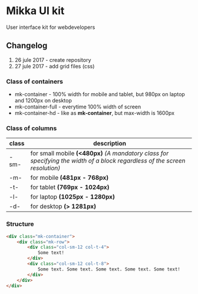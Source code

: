 # Mikka UI kit
User interface kit for webdevelopers

## Changelog
1. 26 jule 2017 - create repository
1. 27 jule 2017 - add grid files (css)


### Class of containers
+ mk-container - 100% width for mobile and tablet, but 980px on laptop and 1200px on desktop
+ mk-container-full - everytime 100% width of screen
+ mk-container-hd - like as **mk-container**, but max-width is 1600px


### Class of columns
| class | description |
| ------ | ------ |
| -sm- | for small mobile **(<480px)** _(A mandatory class for specifying the width of a block regardless of the screen resolution)_ |
| -m- | for mobile **(481px - 768px)** |
| -t- | for tablet **(769px - 1024px)** |
| -l- | for laptop **(1025px - 1280px)** |
| -d- | for desktop **(> 1281px)** |


### Structure

```html
<div class="mk-container">
	<div class="mk-row">
		<div class="col-sm-12 col-t-4">
			Some text!
		</div>
		<div class="col-sm-12 col-t-8">
			Some text. Some text. Some text. Some text. Some text!
		</div>
	</div>
</div>
```